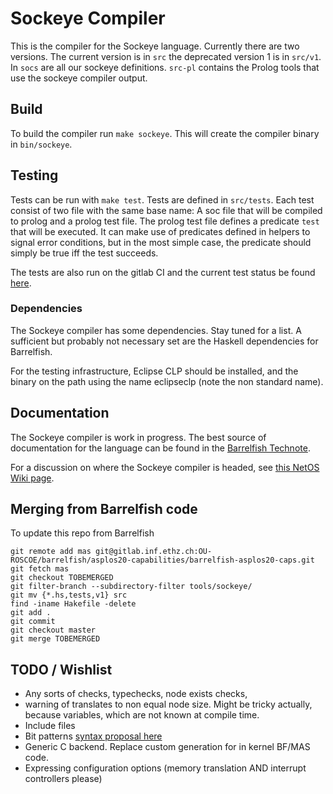 # Sockeye Compiler
This is the compiler for the Sockeye language.
Currently there are two versions.
The current version is in `src` the deprecated version 1 is in `src/v1`.
In `socs` are all our sockeye definitions.
`src-pl` contains the Prolog tools that use the sockeye compiler output.


## Build
To build the compiler run `make sockeye`.
This will create the compiler binary in `bin/sockeye`.

## Testing

Tests can be run with `make test`. Tests are defined 
in `src/tests`. Each test consist of two file with the same base name:
A soc file that will be compiled to prolog and a prolog test file. The
prolog test file defines a predicate `test` that will be executed. It 
can make use of predicates defined in helpers to signal error conditions,
but in the most simple case, the predicate should simply be true
iff the test succeeds.

The tests are also run on the gitlab CI and the current test status be found
[here](https://gitlab.inf.ethz.ch/OU-ROSCOE/sockeye/sockeye-compiler/-/jobs/artifacts/master/raw/build/test_report.txt?job=test).

### Dependencies
The Sockeye compiler has some dependencies. Stay tuned for a list. A sufficient but probably not necessary set are the Haskell dependencies for Barrelfish.

For the testing infrastructure, Eclipse CLP should be installed, and the
binary on the path using the name eclipseclp (note the non standard name).

## Documentation
The Sockeye compiler is work in progress.
The best source of documentation for the language can be found in the [Barrelfish Technote](http://www.barrelfish.org/publications/TN-025-Sockeye.pdf).

For a discussion on where the Sockeye compiler is headed, see [this NetOS Wiki page](https://wiki.netos.ethz.ch/Sockeye/Language).

## Merging from Barrelfish code

To update this repo from Barrelfish

```
git remote add mas git@gitlab.inf.ethz.ch:OU-ROSCOE/barrelfish/asplos20-capabilities/barrelfish-asplos20-caps.git
git fetch mas
git checkout TOBEMERGED
git filter-branch --subdirectory-filter tools/sockeye/
git mv {*.hs,tests,v1} src
find -iname Hakefile -delete
git add .
git commit
git checkout master
git merge TOBEMERGED
```

## TODO / Wishlist

* Any sorts of checks, typechecks, node exists checks,
* warning of translates to non equal node size. Might be tricky actually, because variables, which are not known at compile time.
* Include files
* Bit patterns [syntax proposal here](https://wiki.netos.ethz.ch/BarrelFish/DesignNotes/Sockeye/Sockeye2019)
* Generic C backend. Replace custom generation for in kernel BF/MAS code. 
* Expressing configuration options (memory translation AND interrupt controllers please)
